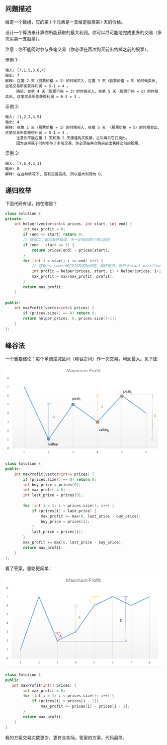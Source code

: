 ## 问题描述

给定一个数组，它的第 i 个元素是一支给定股票第 i 天的价格。

设计一个算法来计算你所能获取的最大利润。你可以尽可能地完成更多的交易（多次买卖一支股票）。

注意：你不能同时参与多笔交易（你必须在再次购买前出售掉之前的股票）。

示例 1:

```
输入: [7,1,5,3,6,4]
输出: 7
解释: 在第 2 天（股票价格 = 1）的时候买入，在第 3 天（股票价格 = 5）的时候卖出, 这笔交易所能获得利润 = 5-1 = 4 。
     随后，在第 4 天（股票价格 = 3）的时候买入，在第 5 天（股票价格 = 6）的时候卖出, 这笔交易所能获得利润 = 6-3 = 3 。
```


示例 2:

```
输入: [1,2,3,4,5]
输出: 4
解释: 在第 1 天（股票价格 = 1）的时候买入，在第 5 天 （股票价格 = 5）的时候卖出, 这笔交易所能获得利润 = 5-1 = 4 。
     注意你不能在第 1 天和第 2 天接连购买股票，之后再将它们卖出。
     因为这样属于同时参与了多笔交易，你必须在再次购买前出售掉之前的股票。
```

示例 3:

```
输入: [7,6,4,3,1]
输出: 0
解释: 在这种情况下, 没有交易完成, 所以最大利润为 0。
```



## 递归枚举

下面代码有误，错在哪里？

```C++
class Solution {
private:
    int helper(vector<int>& prices, int start, int end) {
        int max_profit = 0;
        if (end <= start) return 0;
        // 错误二：返回条件错误，不一定相邻两个差1返回
        if (end - start == 1) {
            return prices[end] - prices[start];
        }
        for (int i = start; i <= end; i++) {
            // 错误一：i==end时又回到初始问题，循环递归，最终会stack overflow
            int profit = helper(prices, start, i) + helper(prices, i+1, end);
            max_profit = max(max_profit, profit);
        }
        return max_profit;
    }

public:
    int maxProfit(vector<int>& prices) {
        if (prices.size() == 0) return 0;
        return helper(prices, 0, prices.size()-1);
    }
};
```



## 峰谷法

一个重要结论：每个单调递减区间（峰谷之间）作一次交易，利润最大。见下图

 ![Profit Graph](../../../assets/d447f96d20d1cfded20a5d08993b3658ed08e295ecc9aea300ad5e3f4466e0fe-file_1555699515174.png) 



```C++
class Solution {
public:
    int maxProfit(vector<int>& prices) {
        if (prices.size() == 0) return 0;
        int buy_price = prices[0];
        int max_profit = 0;
        int last_price = prices[0];

        for (int i = 1; i < prices.size(); i++) {
            if (prices[i] < last_price) {
                max_profit += max(0, last_price - buy_price);
                buy_price = prices[i];
            }
            last_price = prices[i];
        }
        max_profit += max(0, last_price - buy_price);
        return max_profit;
    }
};
```

看了答案，思路更简单：

 ![Profit Graph](../../../assets/6eaf01901108809ca5dfeaef75c9417d6b287c841065525083d1e2aac0ea1de4-file_1555699697692.png) 

```C++
class Solution {
public 
   int maxProfit(int[] prices) {
        int max_profit = 0;
        for (int i = 1; i < prices.size(); i++) {
            if (prices[i] > prices[i - 1])
                max_profit += prices[i] - prices[i - 1];
        }
        return max_profit;
    }
}
```

我的方案交易次数更少，更符合实际。答案的方案，代码最简。

